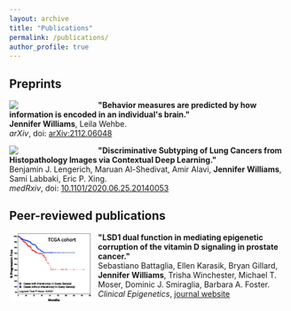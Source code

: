 ```yaml
---
layout: archive
title: "Publications"
permalink: /publications/
author_profile: true
---
```


## Preprints
<img align="left" src="/images/individual_fig.png" width="150" style="margin-right:10px"/> <p>**"Behavior measures are predicted by how information is encoded in an individual's brain."** <br>
**Jennifer Williams**, Leila Wehbe. <br>
*arXiv*, doi: [arXiv:2112.06048](https://arxiv.org/abs/2112.06048)</p> 

<img align="left" src="/images/cen_fig.png" width="150" style="margin-right:10px"/> <p>**"Discriminative Subtyping of Lung Cancers from Histopathology Images via Contextual Deep Learning."** <br>
Benjamin J. Lengerich, Maruan Al-Shedivat, Amir Alavi, **Jennifer Williams**, Sami Labbaki, Eric P. Xing. <br>
*medRxiv*, doi: [10.1101/2020.06.25.20140053](https://www.medrxiv.org/content/10.1101/2020.06.25.20140053v1)</p> 

## Peer-reviewed publications
<img align="left" src="/images/lsd1_fig.png" width="150" style="margin-right:10px"/> <p>**"LSD1 dual function in mediating epigenetic corruption of the vitamin D signaling in prostate cancer."** <br>
Sebastiano Battaglia, Ellen Karasik, Bryan Gillard, **Jennifer Williams**, Trisha Winchester, Michael T. Moser, Dominic J. Smiraglia, Barbara A. Foster. <br>
*Clinical Epigenetics*, [journal website](https://clinicalepigeneticsjournal.biomedcentral.com/articles/10.1186/s13148-017-0382-y)</p> 
